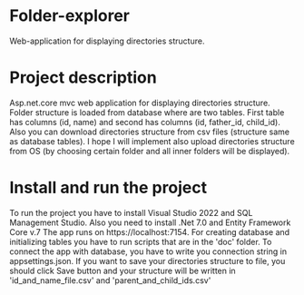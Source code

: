 # Folder-explorer
Web-application for displaying directories structure. 
# Project description
  Asp.net.core mvc web application for displaying directories structure. Folder structure is loaded from database where are two tables. First table has columns (id, name) and second has columns (id, father_id, child_id).
Also you can download directories structure from csv files (structure same as database tables).
I hope I will implement also upload directories structure from OS (by choosing certain folder and all inner folders will be displayed).
# Install and run the project
To run the project you have to install Visual Studio 2022 and SQL Management Studio. Also you need to install .Net 7.0 and Entity Framework Core v.7
The app runs on https://localhost:7154.
For creating database and initializing tables you have to run scripts that are in the 'doc' folder.
To connect the app with database, you have to write you connection string in appsettings.json.
If you want to save your directories structure to file, you should click Save button and your structure will be written in 'id_and_name_file.csv' and 'parent_and_child_ids.csv'
